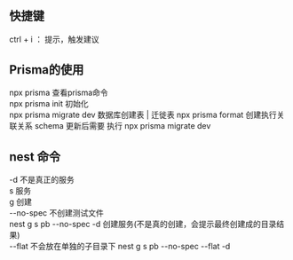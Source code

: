 # 

## 快捷键
ctrl + i ： 提示，触发建议


## Prisma的使用
npx prisma 查看prisma命令  
npx prisma init 初始化  
npx prisma migrate dev  数据库创建表 | 迁徙表
npx prisma format 创建执行关联关系
schema 更新后需要 执行 npx prisma migrate dev 

## nest 命令
-d 不是真正的服务  
s 服务  
g 创建  
--no-spec  不创建测试文件  
nest g s pb --no-spec -d 创建服务(不是真的创建，会提示最终创建成的目录结果)   
--flat 不会放在单独的子目录下
nest g s pb --no-spec --flat -d   

